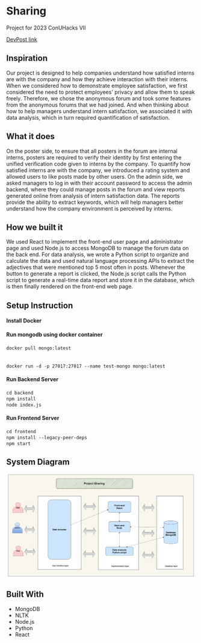 # Sharing

Project for 2023 ConUHacks VII 

[DevPost link](https://devpost.com/software/gosoft-challenge-project-sharing)

## Inspiration
Our project is designed to help companies understand how satisfied interns are with the company and how they achieve interaction with their interns. When we considered how to demonstrate employee satisfaction, we first considered the need to protect employees' privacy and allow them to speak freely. Therefore, we chose the anonymous forum and took some features from the anonymous forums that we had joined. And when thinking about how to help managers understand intern satisfaction, we associated it with data analysis, which in turn required quantification of satisfaction.

## What it does
On the poster side, to ensure that all posters in the forum are internal interns, posters are required to verify their identity by first entering the unified verification code given to interns by the company. To quantify how satisfied interns are with the company, we introduced a rating system and allowed users to like posts made by other users. On the admin side, we asked managers to log in with their account password to access the admin backend, where they could manage posts in the forum and view reports generated online from analysis of intern satisfaction data. The reports provide the ability to extract keywords, which will help managers better understand how the company environment is perceived by interns.

## How we built it
We used React to implement the front-end user page and administrator page and used Node.js to access MongoDB to manage the forum data on the back end. For data analysis, we wrote a Python script to organize and calculate the data and used natural language processing APIs to extract the adjectives that were mentioned top 5 most often in posts. Whenever the button to generate a report is clicked, the Node.js script calls the Python script to generate a real-time data report and store it in the database, which is then finally rendered on the front-end web page.

## Setup Instruction

#### Install Docker

#### Run mongodb using docker container
```
docker pull mongo:latest


docker run -d -p 27017:27017 --name test-mongo mongo:latest
```

####  Run Backend Server
```
cd backend
npm install
node index.js
```

#### Run Frontend Server
```
cd frontend
npm install --legacy-peer-deps
npm start
```
## System Diagram

![](213904360-e4d4c703-6404-49d6-9548-7d6cbb41e0e4.png)

## Built With 
- MongoDB
- NLTK
- Node.js
- Python
- React